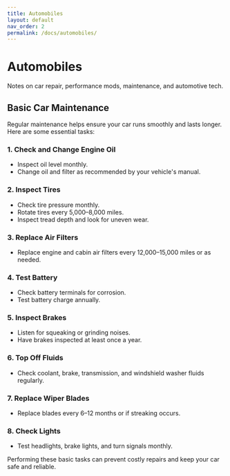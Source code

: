 ```yaml
---
title: Automobiles
layout: default
nav_order: 2
permalink: /docs/automobiles/
---
```


# Automobiles
Notes on car repair, performance mods, maintenance, and automotive tech.

## Basic Car Maintenance

Regular maintenance helps ensure your car runs smoothly and lasts longer. Here are some essential tasks:

### 1. Check and Change Engine Oil
- Inspect oil level monthly.
- Change oil and filter as recommended by your vehicle's manual.

### 2. Inspect Tires
- Check tire pressure monthly.
- Rotate tires every 5,000–8,000 miles.
- Inspect tread depth and look for uneven wear.

### 3. Replace Air Filters
- Replace engine and cabin air filters every 12,000–15,000 miles or as needed.

### 4. Test Battery
- Check battery terminals for corrosion.
- Test battery charge annually.

### 5. Inspect Brakes
- Listen for squeaking or grinding noises.
- Have brakes inspected at least once a year.

### 6. Top Off Fluids
- Check coolant, brake, transmission, and windshield washer fluids regularly.

### 7. Replace Wiper Blades
- Replace blades every 6–12 months or if streaking occurs.

### 8. Check Lights
- Test headlights, brake lights, and turn signals monthly.

Performing these basic tasks can prevent costly repairs and keep your car safe and reliable.